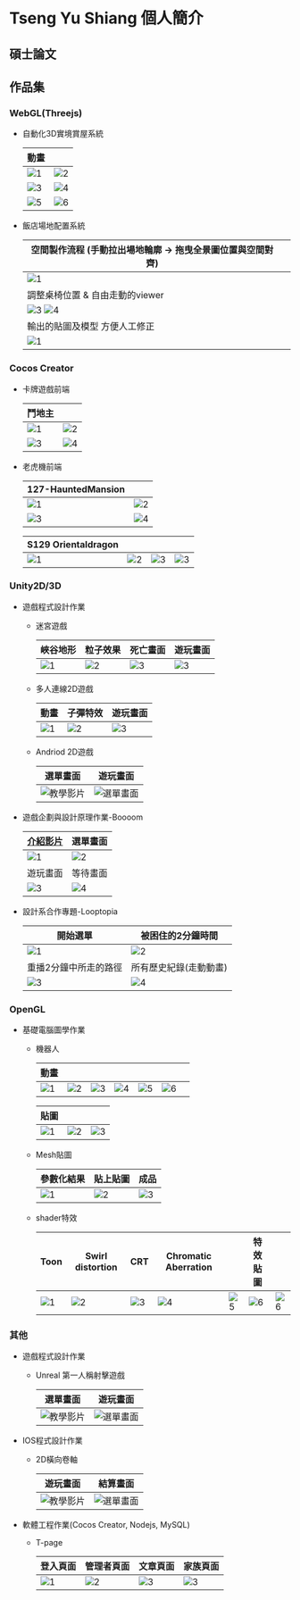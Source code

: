 # Tseng Yu Shiang 個人簡介

## 碩士論文

## 作品集

### WebGL(Threejs)

- 自動化3D實境賞屋系統

    | 動畫 ||
    | ----------------- | -------------- |
    | ![1](./images/anim-fp2fp.gif)| ![2](./images/anim-fp2orth.gif) |
    | ![3](./images/anim-top2fp.gif)| ![4](./images/anim-top2orth.gif) |
    | ![5](./images/anim-orth2fp.gif)| ![6](./images/anim-orth2perspective.gif) |

- 飯店場地配置系統

    |空間製作流程 (手動拉出場地輪廓 → 拖曳全景圖位置與空間對齊) ||
    | ------------ | ------------- |
    | ![1](./images/hotel360_sa.jpg)||
    |調整桌椅位置 & 自由走動的viewer||
    | ![3](./images/hotel360_editor.png) ![4](./images/hotel360_viewer.png)||
    |輸出的貼圖及模型 方便人工修正||
    | ![1](./images/hotel360_obj.png)||

### Cocos Creator

- 卡牌遊戲前端

    |鬥地主 ||
    | ------------- | ------------- |
    | ![1](./images/card_game3.jpg)  | ![2](./images/card_game2.jpg) |
    | ![3](./images/card_game4.jpg) | ![4](./images/card_game1.jpg) |


- 老虎機前端

    |127-HauntedMansion ||
    | ------------- | ------------- |
    | ![1](./images/127-HauntedMansion03.jpg)  | ![2](./images/127-HauntedMansion02.jpg) |
    | ![3](./images/127-HauntedMansion01.jpg) | ![4](./images/127-HauntedMansion04.jpg) |

    | S129 Orientaldragon ||||
    | ----------------- | -------------- | --------- |--------- |
    | ![1](./images/S129_Orientaldragon_Demo_Moment.jpg)| ![2](./images/S129_Orientaldragon_Demo_Moment2.jpg) |![3](./images/S129_Orientaldragon_Demo_Moment3.jpg) |![3](./images/S129_Orientaldragon_Demo_Moment4.jpg) |

### Unity2D/3D

- 遊戲程式設計作業
    - 迷宮遊戲

        | 峽谷地形 | 粒子效果 | 死亡畫面 | 遊玩畫面 |
        | ----------------- | -------------- | --------- | --------- |
        | ![1](./images/GP01_01.png)| ![2](./images/GP01_03.png) |![3](./images/GP01_05.png) | ![3](./images/GP01_06.png) |


    - 多人連線2D遊戲

        | 動畫 | 子彈特效 | 遊玩畫面 |
        | ----------------- | -------------- | --------- |
        | ![1](./images/GP02_01.png)| ![2](./images/GP02_02.png) |![3](./images/GP02_03.png) |

    - Andriod 2D遊戲

        | 選單畫面 | 遊玩畫面 |
        | ------------- | ------------- |
        | ![教學影片](./images/GP03_01.png)  | ![選單畫面](./images/GP03_02.png) |

- 遊戲企劃與設計原理作業-Boooom

    |[介紹影片](https//www.youtube.com/watch?v=q7bf38KAHDw) |選單畫面|
    | ------------- | ------------- |
    | ![1](./images/Boooom01.png)  | ![2](./images/Boooom03.png) |
    |遊玩畫面 | 等待畫面|
    | ![3](./images/Boooom04.png) | ![4](./images/Boooom05.png) |

- 設計系合作專題-Looptopia

    |開始選單 |被困住的2分鐘時間|
    | ------------- | ------------- |
    | ![1](./images/Looptopia01.jpg)  | ![2](./images/Looptopia02.jpg) |
    |重播2分鐘中所走的路徑 |所有歷史紀錄(走動動畫)|
    | ![3](./images/Looptopia03.jpg) | ![4](./images/Looptopia04.jpg) |

### OpenGL

- 基礎電腦圖學作業
    - 機器人

        | 動畫 |||||||
        | ----------------- | -------------- | --------- | --------- | --------- | --------- | --------- |
        | ![1](./images/CG01_anime1.png)|![2](./images/CG01_anime2.png) |![3](./images/CG01_anime3.png) |![4](./images/CG01_anime4.png) |![5](./images/CG01_anime5.png) |![6](./images/CG01_anime6.png) |

        | 貼圖 |||
        | ----------------- | -------------- | --------- |
        | ![1](./images/CG01_texture01.png)|![2](./images/CG01_texture02.png) |![3](./images/CG01_texture03.png) |

    - Mesh貼圖

        | 參數化結果 | 貼上貼圖 | 成品 |
        | ----------------- | -------------- | --------- |
        | ![1](./images/CG02_param01.png)| ![2](./images/CG02_param02.png) |![3](./images/CG02_param03.png) |

    - shader特效

        | Toon  |Swirl distortion|CRT|Chromatic Aberration||特效貼圖||
        | ----------------- | -------------- | --------- | --------- | --------- | --------- | --------- |
        | ![1](./images/CG03_shader01.png)|![2](./images/CG03_shader02.png) |![3](./images/CG03_shader03.jpg) |![4](./images/CG03_shader04.png) |![5](./images/CG03_shader05.png) |![6](./images/CG03_shader06.png) |![6](./images/CG03_shader07.png) |

### 其他

- 遊戲程式設計作業
    - Unreal 第一人稱射擊遊戲

        | 選單畫面 | 遊玩畫面 |
        | ------------- | ------------- |
        | ![教學影片](./images/GP04_02.png)  | ![選單畫面](./images/GP04_01.png) |

- IOS程式設計作業
    - 2D橫向卷軸

        | 遊玩畫面 | 結算畫面 |
        | ------------- | ------------- |
        | ![教學影片](./images/IOS01.png)  | ![選單畫面](./images/IOS02.png) |

- 軟體工程作業(Cocos Creator, Nodejs, MySQL)
    - T-page

        | 登入頁面 | 管理者頁面 | 文章頁面 | 家族頁面 |
        | ----------------- | -------------- | --------- | --------- |
        | ![1](./images/T-page01.png)| ![2](./images/T-page02.png) |![3](./images/T-page03.png) | ![3](./images/T-page04.png) |